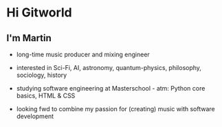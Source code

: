 # Hi Gitworld


## I'm Martin


- long-time music producer and mixing engineer
  
- interested in Sci-Fi, AI, astronomy, quantum-physics, philosophy, sociology, history
  
- studying software engineering at Masterschool - atm: Python core basics, HTML & CSS
  
- looking fwd to combine my passion for (creating) music with software development





# 
